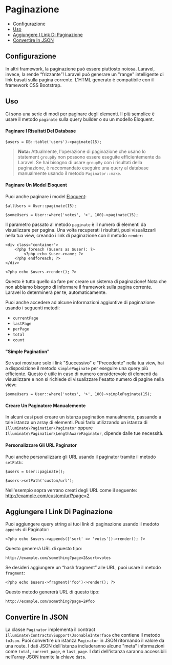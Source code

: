 # Paginazione

- [Configurazione](#configurazione)
- [Uso](#uso)
- [Aggiungere I Link Di Paginazione](#aggiungere-link-paginazione)
- [Convertire In JSON](#convertire-in-json)

<a name="configurazione"></a>
## Configurazione

In altri framework, la paginazione può essere piuttosto noiosa. Laravel, invece, la rende “frizzante”! Laravel può generare un "range" intelligente di link basati sulla pagina corrente. L'HTML generato è compatibile con il framework CSS Bootstrap.

<a name="uso"></a>
## Uso

Ci sono una serie di modi per paginare degli elementi. Il più semplice è usare il metodo `paginate` sulla query builder o su un modello Eloquent.

#### Paginare I Risultati Del Database

	$users = DB::table('users')->paginate(15);

> **Nota:** Attualmente, l'operazione di paginazione che usano lo statement `groupBy` non possono essere eseguite efficientemente da Laravel. Se hai bisogno di usare `groupBy` con i risultati della paginazione, è raccomandato eseguire una query al database manualmente usando il metodo `Paginator::make`.

#### Paginare Un Model Eloquent

Puoi anche paginare i model [Eloquent](/docs/master/eloquent):

	$allUsers = User::paginate(15);

	$someUsers = User::where('votes', '>', 100)->paginate(15);

Il parametro passato al metodo `paginate` è il numero di elementi da visualizzare per pagina. Una volta recuperati i risultati, puoi visualizzarli nella tua view, creando i link di paginazione con il metodo `render`:

	<div class="container">
		<?php foreach ($users as $user): ?>
			<?php echo $user->name; ?>
		<?php endforeach; ?>
	</div>

	<?php echo $users->render(); ?>

Questo è tutto quello da fare per creare un sistema di paginazione! Nota che non abbiamo bisogno di informare il framework sulla pagina corrente. Laravel lo determinerà per te, automaticamente. 

Puoi anche accedere ad alcune informazioni aggiuntive di paginazione usando i seguenti metodi:

- `currentPage`
- `lastPage`
- `perPage`
- `total`
- `count`

#### "Simple Pagination"

Se vuoi mostrare solo i link "Successivo" e "Precedente" nella tua view, hai a disposizione il metodo `simplePaginate` per eseguire una query più efficiente. Questo è utile in caso di numero considerevole di elementi da visualizzare e non si richiede di visualizzare l'esatto numero di pagine nella view:

	$someUsers = User::where('votes', '>', 100)->simplePaginate(15);

#### Creare Un Paginatore Manualemente

In alcuni casi puoi creare un istanza pagination manualmente, passando a tale istanza un array di elementi. Puoi farlo utilizzando un istanza di `Illuminate\Pagination\Paginator` oppure `Illuminate\Pagination\LengthAwarePaginator`, dipende dalle tue necessità.

#### Personalizzare Gli URL Paginator

Puoi anche personalizzare gli URL usando il paginator tramite il metodo `setPath`:

	$users = User::paginate();

	$users->setPath('custom/url');

Nell'esempio sopra verrano creati degli URL come il seguente: http://example.com/custom/url?page=2

<a name="aggiungere-link-paginazione"></a>
## Aggiungere I Link Di Paginazione

Puoi aggiungere query string ai tuoi link di paginazione usando il medoto `appends` di Paginator:

	<?php echo $users->appends(['sort' => 'votes'])->render(); ?>

Questo genererà URL di questo tipo:

	http://example.com/something?page=2&sort=votes

Se desideri aggiungere un “hash fragment” alle URL, puoi usare il metodo `fragment`:

	<?php echo $users->fragment('foo')->render(); ?>

Questo metodo genererà URL di questo tipo:

	http://example.com/something?page=2#foo

<a name="convertire-in-json"></a>
## Convertire In JSON

La classe `Paginator` implementa il contract `Illuminate\Contracts\Support\JsonableInterface` che contiene il metodo `toJson`. Puoi convertire un istanza `Paginator` in JSON ritornando il valore da una route. I dati JSON dell'istanza includeranno alcune "meta" informazioni come `total`, `current_page`, e `last_page`. I dati dell'istanza saranno accessibili nell'array JSON tramite la chiave `data`.
